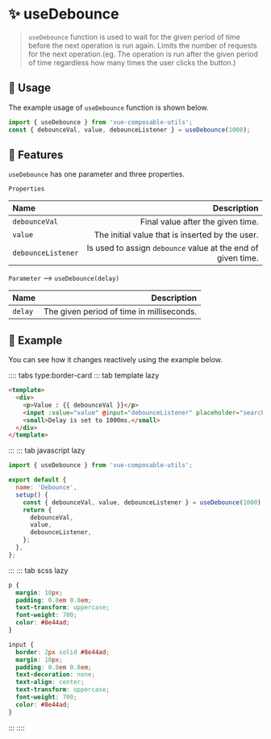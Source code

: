 # :sparkles: useDebounce

> `useDebounce` function is used to wait for the given period of time before the next operation is run again. Limits the number of requests for the next operation.(eg. The operation is run after the given period of time regardless how many times the user clicks the button.)

## :maple_leaf: Usage

The example usage of `useDebounce` function is shown below.

```js
import { useDebounce } from 'vue-composable-utils';
const { debounceVal, value, debounceListener } = useDebounce(1000);
```

## :rocket: Features

`useDebounce` has one parameter and three properties.

`Properties`

| Name               |                                                  Description |
| :----------------- | -----------------------------------------------------------: |
| `debounceVal`      |                            Final value after the given time. |
| `value`            |              The initial value that is inserted by the user. |
| `debounceListener` | Is used to assign `debounce` value at the end of given time. |

`Parameter` --> `useDebounce(delay)`

| Name    |                               Description |
| :------ | ----------------------------------------: |
| `delay` | The given period of time in milliseconds. |

## :bouquet: Example

You can see how it changes reactively using the example below.

<DebounceComponent />

:::: tabs type:border-card
::: tab template lazy

```html
<template>
  <div>
    <p>Value : {{ debounceVal }}</p>
    <input :value="value" @input="debounceListener" placeholder="search here" />
    <small>Delay is set to 1000ms.</small>
  </div>
</template>
```

:::
::: tab javascript lazy

```js
import { useDebounce } from 'vue-composable-utils';

export default {
  name: 'Debounce',
  setup() {
    const { debounceVal, value, debounceListener } = useDebounce(1000);
    return {
      debounceVal,
      value,
      debounceListener,
    };
  },
};
```

:::
::: tab scss lazy

```scss
p {
  margin: 10px;
  padding: 0.8em 0.8em;
  text-transform: uppercase;
  font-weight: 700;
  color: #8e44ad;
}

input {
  border: 2px solid #8e44ad;
  margin: 10px;
  padding: 0.8em 0.8em;
  text-decoration: none;
  text-align: center;
  text-transform: uppercase;
  font-weight: 700;
  color: #8e44ad;
}
```

:::
::::

<ToggleDarkMode/>
